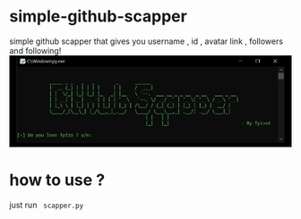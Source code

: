# simple-github-scapper
simple github scapper that gives you username , id , avatar link , followers and following! <br>
<img src="github-scapper.png">

# how to use ? <br> 
just run <code> scapper.py </code>

